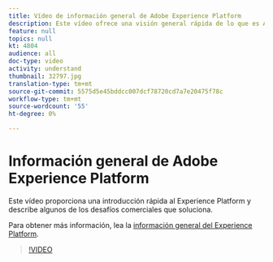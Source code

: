 ```yaml
---
title: Vídeo de información general de Adobe Experience Platform
description: Este vídeo ofrece una visión general rápida de lo que es Adobe Experience Platform y de los desafíos comerciales que soluciona.
feature: null
topics: null
kt: 4804
audience: all
doc-type: video
activity: understand
thumbnail: 32797.jpg
translation-type: tm+mt
source-git-commit: 5575d5e45bddcc007dcf78720cd7a7e20475f78c
workflow-type: tm+mt
source-wordcount: '55'
ht-degree: 0%

---
```



# Información general de Adobe Experience Platform

Este vídeo proporciona una introducción rápida al Experience Platform y describe algunos de los desafíos comerciales que soluciona.

Para obtener más información, lea la [información general del Experience Platform](../home.md).

>[!VIDEO](https://video.tv.adobe.com/v/32797?quality=12&learn=on)
